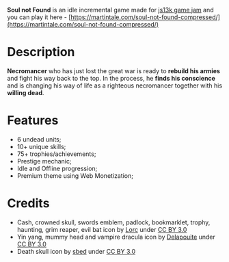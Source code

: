 **Soul not Found** is an idle incremental game made for [js13k game jam](https://js13kgames.com/entries/2020) and you can play it here - [https://martintale.com/soul-not-found-compressed/](https://martintale.com/soul-not-found-compressed/)

# Description

**Necromancer** who has just lost the great war is ready to **rebuild his armies** and fight his way back to the top. In the process, he **finds his conscience** and is changing his way of life as a righteous necromancer together with his **willing dead**.

# Features

- 6 undead units;
- 10+ unique skills;
- 75+ trophies/achievements;
- Prestige mechanic;
- Idle and Offline progression;
- Premium theme using Web Monetization;

# Credits

- Cash, crowned skull, swords emblem, padlock, bookmarklet, trophy, haunting, grim reaper, evil bat icon by [Lorc](http://lorcblog.blogspot.com) under [CC BY 3.0](http://creativecommons.org/licenses/by/3.0/)
- Yin yang, mummy head and vampire dracula icon by [Delapouite](http://delapouite.com) under [CC BY 3.0](http://creativecommons.org/licenses/by/3.0/)
- Death skull icon by [sbed](https://opengameart.org/content/95-game-icons) under [CC BY 3.0](http://creativecommons.org/licenses/by/3.0/)